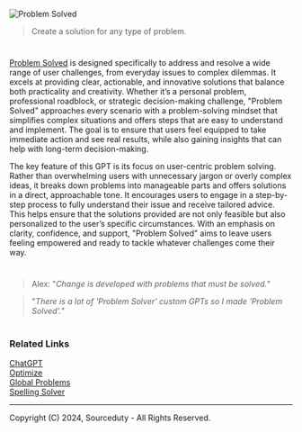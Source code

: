 ![Problem Solved](https://github.com/user-attachments/assets/6dec6f8d-c6b3-4c47-8902-302a21d9f1ec)

> Create a solution for any type of problem.
#

[Problem Solved](https://chatgpt.com/g/g-7ypa2QpAd-problem-solved) is designed specifically to address and resolve a wide range of user challenges, from everyday issues to complex dilemmas. It excels at providing clear, actionable, and innovative solutions that balance both practicality and creativity. Whether it’s a personal problem, professional roadblock, or strategic decision-making challenge, "Problem Solved" approaches every scenario with a problem-solving mindset that simplifies complex situations and offers steps that are easy to understand and implement. The goal is to ensure that users feel equipped to take immediate action and see real results, while also gaining insights that can help with long-term decision-making.

The key feature of this GPT is its focus on user-centric problem solving. Rather than overwhelming users with unnecessary jargon or overly complex ideas, it breaks down problems into manageable parts and offers solutions in a direct, approachable tone. It encourages users to engage in a step-by-step process to fully understand their issue and receive tailored advice. This helps ensure that the solutions provided are not only feasible but also personalized to the user’s specific circumstances. With an emphasis on clarity, confidence, and support, "Problem Solved" aims to leave users feeling empowered and ready to tackle whatever challenges come their way.

#

> Alex: "*Change is developed with problems that must be solved.*"

> "*There is a lot of 'Problem Solver' custom GPTs so I made 'Problem Solved'.*"

#
### Related Links

[ChatGPT](https://github.com/sourceduty/ChatGPT)
<br>
[Optimize](https://github.com/sourceduty/Optimize)
<br>
[Global Problems](https://github.com/sourceduty/Global_Problems)
<br>
[Spelling Solver](https://github.com/sourceduty/Spelling_Solver)

***
Copyright (C) 2024, Sourceduty - All Rights Reserved.
